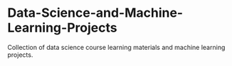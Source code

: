 # Data-Science-and-Machine-Learning-Projects
Collection of data science course learning materials and machine learning projects.
